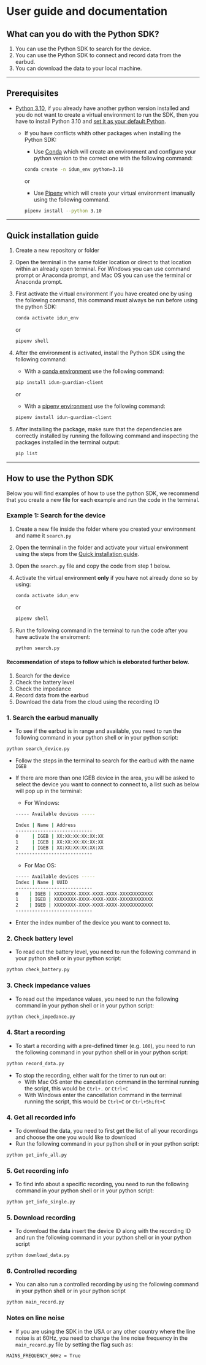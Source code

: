 # User guide and documentation

## What can you do with the Python SDK?

1. You can use the Python SDK to search for the device.
2. You can use the Python SDK to connect and record data from the earbud.
3. You can download the data to your local machine.

---

## Prerequisites

- [Python 3.10](https://www.python.org/downloads/release/python-3100), if you already have another python version installed and you do not want to create a virtual environment to run the SDK, then you have to install Python 3.10 and [set it as your default Python](https://www.youtube.com/watch?v=zriWqGNJg4k).
    - If you have conflicts whith other packages when installing the Python SDK:
        -  Use [Conda](https://docs.conda.io/projects/conda/en/latest/user-guide/tasks/manage-environments.html) which will create an environment and configure your python version to the correct one with the following command: 
        
        ```bash
        conda create -n idun_env python=3.10
        ```
        or
        - Use [Pipenv](https://pypi.org/project/pipenv/) which will create your virtual environment imanually using the following command. 
        
        ```bash
        pipenv install --python 3.10
        ```
    
---

## Quick installation guide

1. Create a new repository or folder
2. Open the terminal in the same folder location or direct to that location within an already open terminal. For Windows you can use command prompt or Anaconda prompt, and Mac OS you can use the terminal or Anaconda prompt. 

3. First activate the virtual environment if you have created one by using the following command, this command must always be run before using the python SDK:
    ```bash
    conda activate idun_env
    ```
    or
    ```bash
    pipenv shell
    ```

4. After the environment is activated, install the Python SDK using the following command:
    - With a [conda environment](https://docs.conda.io/projects/conda/en/latest/user-guide/tasks/manage-environments.html) use the following command:
    ```bash
    pip install idun-guardian-client
    ```
    or
    - With a [pipenv environment](https://pypi.org/project/pipenv/) use the following command:
    ```bash
    pipenv install idun-guardian-client
    ```

5. After installing the package, make sure that the dependencies are correctly installed by running the following command and inspecting the packages installed in the terminal output:

    ```bash
    pip list
    ```

---

## How to use the Python SDK

Below you will find examples of how to use the python SDK, we recommend that you create a new file for each example and run the code in the terminal.

### Example 1: Search for the device

1. Create a new file inside the folder where you created your environment and name it `search.py`
2. Open the terminal in the folder and activate your virtual environment using the steps from the [Quick installation guide](#quick-installation-guide).
3. Open the `search.py` file and copy the code from step 1 below.
4. Activate the virtual environment **only** if you have not already done so by using:

    ```bash
    conda activate idun_env
    ```
    or
    ```bash
    pipenv shell
    ```
4. Run the following command in the terminal to run the code after you have activate the enviroment:
    ```bash
    python search.py
    ```

#### Recommendation of steps to follow which is eleborated further below.

1. Search for the device
2. Check the battery level
3. Check the impedance
4. Record data from the earbud
5. Download the data from the cloud using the recording ID


### **1. Search the earbud manually**

- To see if the earbud is in range and available, you need to run the following command in your python shell or in your python script:

```Bash
python search_device.py
```

- Follow the steps in the terminal to search for the earbud with the name `IGEB`
- If there are more than one IGEB device in the area, you will be asked to select the device you want to connect to connect to, a list such as below will pop up in the terminal:

    - For Windows:
    ```bash
    ----- Available devices -----

    Index | Name | Address
    ----------------------------
    0     | IGEB | XX:XX:XX:XX:XX:XX
    1     | IGEB | XX:XX:XX:XX:XX:XX
    2     | IGEB | XX:XX:XX:XX:XX:XX
    ----------------------------
    ```
    - For Mac OS:
    ```bash
    ----- Available devices -----
    Index | Name | UUID
    ----------------------------
    0    | IGEB | XXXXXXXX-XXXX-XXXX-XXXX-XXXXXXXXXXXX
    1    | IGEB | XXXXXXXX-XXXX-XXXX-XXXX-XXXXXXXXXXXX
    2    | IGEB | XXXXXXXX-XXXX-XXXX-XXXX-XXXXXXXXXXXX
    ----------------------------
    ```

- Enter the index number of the device you want to connect to.


### **2. Check battery level**

- To read out the battery level, you need to run the following command in your python shell or in your python script:

```bash
python check_battery.py
```


### **3. Check impedance values**

- To read out the impedance values, you need to run the following command in your python shell or in your python script:

```bash
python check_impedance.py
```

### **4. Start a recording**

- To start a recording with a pre-defined timer (e.g. `100`), you need to run the following command in your python shell or in your python script:

```bash
python record_data.py
```

- To stop the recording, either wait for the timer to run out or:
    - With Mac OS enter the cancellation command in the terminal running the script, this would be `Ctrl+.` or `Ctrl+C` 
    - With Windows enter the cancellation command in the terminal running the script, this would be `Ctrl+C` or `Ctrl+Shift+C`

### **4. Get all recorded info**

- To download the data, you need to first get the list of all your recordings and choose the one you would like to download
- Run the following command in your python shell or in your python script:

```bash
python get_info_all.py
```

### **5. Get recording info**

- To find info about a specific recording, you need to run the following command in your python shell or in your python script:

```bash
python get_info_single.py
```

### **5. Download recording**

- To download the data insert the device ID along with the recording ID and run the following command in your python shell or in your python script

```bash
python download_data.py
```

### **6. Controlled recording**
- You can also run a controlled recording by using the following command in your python shell or in your python script

```bash
python main_record.py
```
### **Notes on line noise**
- If you are using the SDK in the USA or any other country where the line noise is at 60Hz, you need to change the line noise frequency in the `main_record.py` file by setting the flag such as:

```bash
MAINS_FREQUENCY_60Hz = True
```
